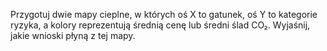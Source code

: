 Przygotuj dwie mapy cieplne, w których oś X to gatunek, oś Y to kategorie ryzyka, a kolory reprezentują średnią cenę lub średni ślad CO₂. Wyjaśnij, jakie wnioski płyną z tej mapy.
